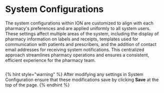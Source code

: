 # System Configurations

The system configurations within ION are customized to align with each pharmacy's preferences and are applied uniformly to all system users. These settings affect multiple areas of the system, including the display of pharmacy information on labels and receipts, templates used for communication with patients and prescribers, and the addition of contact email addresses for receiving system notifications. This centralized approach streamlines pharmacy operations and ensures a consistent, efficient experience for the pharmacy team.

<figure><img src="../../.gitbook/assets/Screenshot 2024-11-26 at 9.10.49 AM.png" alt=""><figcaption></figcaption></figure>

{% hint style="warning" %}
After modifying any settings in System Configuration ensure that these modifications save by clicking **Save** at the top of the page.&#x20;
{% endhint %}

<figure><img src="../../.gitbook/assets/Screenshot 2024-11-26 at 9.12.31 AM.png" alt=""><figcaption></figcaption></figure>
